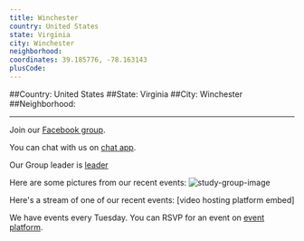 ```yaml
---
title: Winchester
country: United States
state: Virginia
city: Winchester
neighborhood: 
coordinates: 39.185776, -78.163143
plusCode:
---
```


##Country: United States
##State: Virginia
##City: Winchester
##Neighborhood: 
*****
Join our [Facebook group](https://www.facebook.com/groups/free.code.camp.winchester).

You can chat with us on [chat app]().

Our Group leader is [leader]()

Here are some pictures from our recent events:
![study-group-image]()

Here's a stream of one of our recent events:
[video hosting platform embed]

We have events every Tuesday. You can RSVP for an event on [event platform]().
